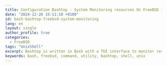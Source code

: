 ```yaml
---
title: Configuration Bashtop - System Monitoring resources On FreeBSD 14
date: "2024-12-26 15:11:10 +0100"
id: bash-bashtop-freebsd-system-monitoring
lang: en
layout: single
author_profile: true
categories:
  - FreeBSD
tags: "UnixShell"
excerpt: Bashtop is written in Bash with a TUI interface to monitor resource usage on your Linux, macOS, or FreeBSD system
keywords: bash, freebsd, command, utility, bashtop, shell, unix
---
```

